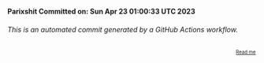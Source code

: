 **Parixshit Committed on: Sun Apr 23 01:00:33 UTC 2023** <!-- 20b22d9f-9b93-4a82-bbd9-7c51f110efb8 -->

###### This is an automated commit generated by a GitHub Actions workflow.

<div align="right"><sub><sup><a href="https://github.com/Parixshit/AutoCommit.git">Read me</a></sup></sub></div>

